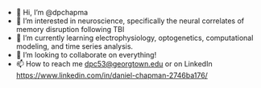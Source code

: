 - 👋 Hi, I’m @dpchapma
- 👀 I’m interested in neuroscience, specifically the neural correlates of memory disruption following TBI
- 🌱 I’m currently learning electrophysiology, optogenetics, computational modeling, and time series analysis.
- 💞️ I’m looking to collaborate on everything!
- 📫 How to reach me dpc53@georgtown.edu or on LinkedIn https://www.linkedin.com/in/daniel-chapman-2746ba176/

